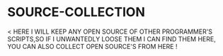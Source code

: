 # SOURCE-COLLECTION
&lt; HERE I WILL KEEP ANY OPEN SOURCE OF OTHER PROGRAMMER'S SCRIPTS,SO IF I UNWANTEDLY LOOSE THEM I CAN FIND THEM HERE, YOU CAN ALSO COLLECT OPEN SOURCE'S FROM HERE ! 
